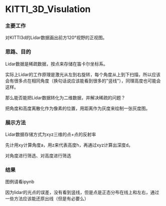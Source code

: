 # KITTI_3D_Visulation

### 主要工作
对KITTI3d的Lidar数据画出前方120°视野的正视图。

### 思路、目的
Lidar数据是稀疏数据，按点来存储在笛卡尔坐标系。

实际上Lidar的工作原理是激光从左到右旋转，每个角度从上到下扫描，所以应该会有很多点在相同角度（换句话说应该能看到很多的"竖线"），同理高度也可能会这样。

那么能否能把Lidar数据转化为二维数据，并解决稀疏的问题？

把角度和高度离散化作为像素的位置，用距离作为灰度来绘制一张灰度图。


### 展示方法
Lidar数据存储方式为xyz三维的点+点的反射率

先计用xy计算角度a，用z来代表高度h，再通过xyz计算出深度d。

对角度进行筛选、对高度进行筛选

### 结果
图例请看ipynb

因为lidar的光点的误差，没有看到竖线，但是点是正态分布在线上和左右，通过一些方法应该能还原出线（但是有必要么）
